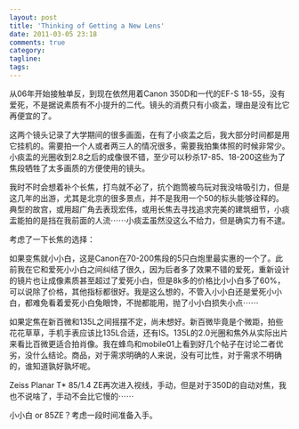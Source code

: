 ```yaml
---
layout: post
title: 'Thinking of Getting a New Lens'
date: 2011-03-05 23:18
comments: true
category: 
tagline: 
tags:
---
```

    

从06年开始接触单反，到现在依然用着Canon 350D和一代的EF-S 18-55，没有爱死，不是据说素质有不小提升的二代。镜头的消费只有小痰盂，理由是没有比它再便宜的了。

这两个镜头记录了大学期间的很多画面，在有了小痰盂之后，我大部分时间都是用它挂机的。需要拍一个人或者两三人的情况很多，需要我拍集体照的时候非常少。小痰盂的光圈收到2.8之后的成像很不错，至少可以秒杀17-85、18-200这些为了焦段牺牲了太多画质的方便使用的镜头。

我时不时会想着补个长焦，打鸟就不必了，抗个跑筒被鸟玩对我没啥吸引力，但是这几年的出游，尤其是北京的很多景点，并不是我用一个50的标头能够诠释的。典型的故宫，或用超广角去表现宏伟，或用长焦去寻找追求完美的建筑细节，小痰盂能拍的是挡在我前面的人流⋯⋯小痰盂虽然没这么不给力，但是确实力有不逮。

考虑了一下长焦的选择：

如果变焦就小小白，这是Canon在70-200焦段的5只白炮里最实惠的一个了。此前我在它和爱死小小白之间纠结了很久，因为后者多了效果不错的爱死，重新设计的镜片也让成像素质甚至超过了爱死小白，但是8k多的价格比小小白多了60%，可以说除了价格，其他指标都很好。我是这么想的，不管入小小白还是爱死小小白，都难免看着爱死小白兔眼馋，不抛都能用，抛了小小白损失小点⋯⋯

如果定焦在新百微和135L之间摇摆不定，尚未想好。新百微毕竟是个微距，拍些花花草草，手机手表应该比135L合适，还有IS。135L的2.0光圈和焦外从实际出片来看比百微更适合拍肖像。我在蜂鸟和mobile01上看到好几个帖子在讨论二者优劣，没什么结论。商品，对于需求明确的人来说，没有可比性，对于需求不明确的，谁知道孰好孰坏呢。

Zeiss Planar T* 85/1.4 ZE再次进入视线，手动，但是对于350D的自动对焦，我也不说啥了，手动不会比它慢的⋯⋯

小小白 or 85ZE？考虑一段时间准备入手。
